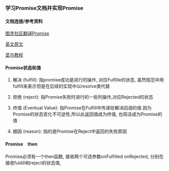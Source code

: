 ### 学习Promise文档并实现Promise

#### 文档连接/参考资料

[图灵社区翻译Promise](https://www.ituring.com.cn/article/66566)

[英文原文](https://promisesaplus.com/)

[菜鸟教程](https://www.runoob.com/w3cnote/javascript-promise-object.html)


#### Promise状态和值

1. 解决 (fulfill): 指promise成功是进行的操作, 对应Fulfille的状态, 虽然规范中用fulfill来表示但是在后续的实现中以resolve类代替

2. 拒绝 (reject): 指Promise失败时进行的一些列操作,对应Rejected的状态

3. 终值 (Eventual Value): 指Promise在Fulfill中传递给解决回调的值 因为Promise的状态变化不可逆性,所以此返回值成为终值, 也简洁成为Promise的值

4. 据因 (reason): 指的是Promise在Reject中返回的失败原因   

#### Promise　then
Promise必须有一个then函数, 接收两个可选参数onFulfilled onRejected, 分别在接收fuldill和reject的状态值,
